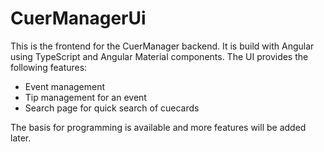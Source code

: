 # CuerManagerUi

This is the frontend for the CuerManager backend. It is build with Angular using TypeScript and Angular Material components. The UI provides the following features:

- Event management
- Tip management for an event
- Search page for quick search of cuecards
  
The basis for programming is available and more features will be added later.